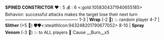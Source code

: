 __**SPINED CONSTRICTOR**__
❤️ : 5
💰 : 6 <:gold:1058304371940655185>
Behavior: successful attacks makes the target lose their next turn
—————————————————
1-3   | **Wrap** (-2 🎲) 💥 random player
4-7   | **Slither** (+5 🎲) 🛡️🛡️<:stealthIcon:943248201790677052>
8-10 | **Spray Venom** (-3 🎲) 💥 to ALL players 🔀 Cause __Burn__x5